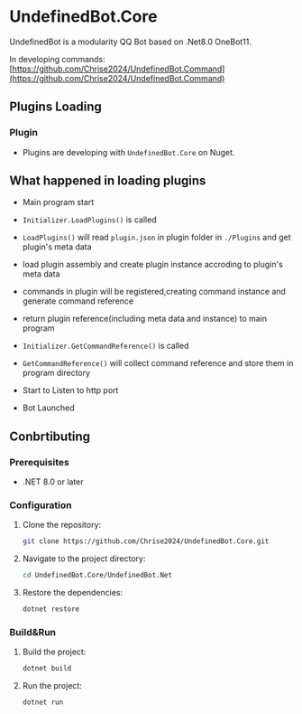 # UndefinedBot.Core

UndefinedBot is a modularity QQ Bot based on .Net8.0 OneBot11.

In developing commands: [https://github.com/Chrise2024/UndefinedBot.Command](https://github.com/Chrise2024/UndefinedBot.Command)

## Plugins Loading

### Plugin

- Plugins are developing with `UndefinedBot.Core` on Nuget.

## What happened in loading plugins

- Main program start

- `Initializer.LoadPlugins()` is called

- `LoadPlugins()` will read `plugin.json` in plugin folder in `./Plugins` and get plugin's meta data

- load plugin assembly and create plugin instance accroding to plugin's meta data

- commands in plugin will be registered,creating command instance and generate command reference

- return plugin reference(including meta data and instance) to main program

- `Initializer.GetCommandReference()` is called

- `GetCommandReference()` will collect command reference and store them in program directory

- Start to Listen to http port

- Bot Launched

## Conbrtibuting

### Prerequisites

- .NET 8.0 or later

### Configuration

1. Clone the repository:
    ```sh
    git clone https://github.com/Chrise2024/UndefinedBot.Core.git
    ```
2. Navigate to the project directory:
    ```sh
    cd UndefinedBot.Core/UndefinedBot.Net
    ```
3. Restore the dependencies:
    ```sh
    dotnet restore
    ```

### Build&Run

1. Build the project:
    ```sh
    dotnet build
    ```
2. Run the project:
    ```sh
    dotnet run
    ```